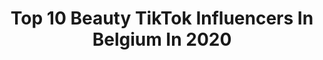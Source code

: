 ---
title: Top 10 Beauty TikTok Influencers In Belgium In 2020
description: >-
  Find top beauty TikTok influencers in Belgium in 2020. Most popular hashtags: #beauty #model #bruxelles #quarantine.
platform: TikTok
profiles:
  - username: "arazytikmua"
    fullname: >-
      Sarah
    location: "Belgium"
    followers: 30744
    engagement: 1071
    commentsToLikes: 0.015877
    id: ck87u1dbi4o8e0j789y9ttwwy
    verified: false
    hashtags: "#undiscoveredmua, #illusion, #spider, #eyeslipsface"
  - username: "tinne.oltmans"
    fullname: >-
      Tinne Oltmans
    location: "Belgium"
    followers: 77104
    engagement: 1823
    commentsToLikes: 0.018304
    id: ck921p03jj0o40j7863jp3fbm
    verified: false
    hashtags: "#healthyfood, #family, #teamjinne, #dualipa"
  - username: "iametiennesaive"
    fullname: >-
      Etienne Saive
    location: "Belgium"
    followers: 3742
    engagement: 873
    commentsToLikes: 0.056674
    id: cka0qjxsocuro0i78dfterj58
    verified: false
    hashtags: "#nicki, #naturel, #hawaiicheck, #summer"
  - username: "marinarossa_"
    fullname: >-
      MARINA
    location: "Belgium"
    followers: 7905
    engagement: 522
    commentsToLikes: 0.028543
    id: ck9envhnyl4bc0j78j5spmjl4
    verified: false
    hashtags: "#wlyg, #boredinahouse, #sparkar, #cursedimages"
  - username: "gabsbarbershop"
    fullname: >-
      Gabsbarbershop
    location: "Belgium"
    followers: 11779
    engagement: 192
    commentsToLikes: 0.010185
    id: ck9go1f8jza1y0j78lxq4lokw
    verified: false
    hashtags: "#haha, #paris, #barbeshop, #follow"
  - username: "bahaudin_dije"
    fullname: >-
      Bahauddin 👑
    location: "Belgium"
    followers: 3123101
    engagement: 1004
    commentsToLikes: 0.006009
    id: ck8ade1av5hlh0j78qa1my9ug
    verified: false
    hashtags: "#bruxelles, #viral, #experiment, #animals"
  - username: "lufyyyy"
    fullname: >-
      LUFY 🖤
    location: "Belgium"
    followers: 274613
    engagement: 1227
    commentsToLikes: 0.002718
    id: ckaibdrlmg3f00i78ea5l78cp
    verified: true
    hashtags: "#babyboy, #couplechallenge, #ohnana, #quidenousdeux"
  - username: "tulipa_dias"
    fullname: >-
      tulipa_dias
    location: "Belgium"
    followers: 16607
    engagement: 409
    commentsToLikes: 0.017972
    id: cka0s3shqjsao0i78krs6v3os
    verified: false
    hashtags: "#makeuptable, #cabincrewlife, #model, #style"
  - username: "amans_beauty_corner"
    fullname: >-
      Aman_Bhatti
    location: "Belgium"
    followers: 16338
    engagement: 245
    commentsToLikes: 0.002430
    id: ckaiggofe1f4d0i78ejw7rtmo
    verified: false
    hashtags: "#mehndichallenge, #makeover, #indianwedding, #foryourpage"
  - username: "brandon.benist9_"
    fullname: >-
      Brandon_le_belge10
    location: "Belgium"
    followers: 1727889
    engagement: 910
    commentsToLikes: 0.003426
    id: ck9a9m6t1gpmo0j78xmnhpr3s
    verified: false
    hashtags: ""
---